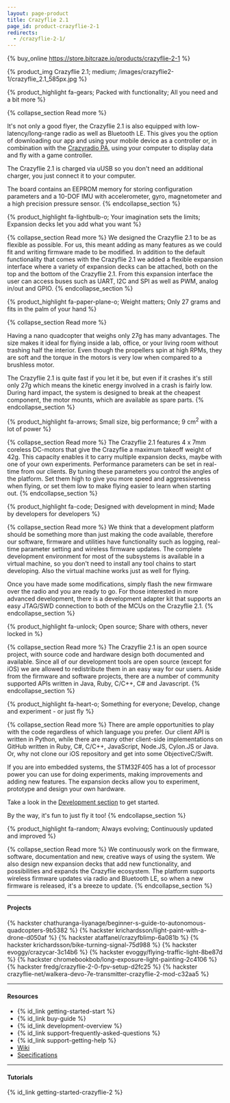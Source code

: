 ```yaml
---
layout: page-product
title: Crazyflie 2.1
page_id: product-crazyflie-2-1
redirects:
  - /crazyflie-2-1/
---
```


{% buy_online https://store.bitcraze.io/products/crazyflie-2-1 %}

{% product_img Crazyflie 2.1; medium;
/images/crazyflie2-1/crazyflie_2.1_585px.jpg
%}

{% product_highlight
fa-gears;
Packed with functionality;
All you need and a bit more
%}

{% collapse_section Read more %}

It's not only a good flyer, the Crazyflie 2.1 is also equipped with low-latency/long-range
radio as well as Bluetooth LE. This gives you the option of downloading our app and using your mobile device as a controller or,
in combination with the [Crazyradio PA](/products/crazyradio-pa/), using your computer to display data and fly with a game
controller.



The Crazyflie 2.1 is charged via uUSB so you don't need an additional charger, you just connect it to your computer.

The board contains an EEPROM memory for storing configuration parameters and a 10-DOF IMU with accelerometer, gyro,
magnetometer and a high precision pressure sensor.
{% endcollapse_section %}


{% product_highlight
fa-lightbulb-o;
Your imagination sets the limits;
Expansion decks let you add what you want
%}

{% collapse_section Read more %}
We designed the Crazyflie 2.1 to be as flexible as possible. For us, this meant adding as many features as we could fit and writing firmware made to be modified. In addition to the default functionality that comes with the Crazyflie 2.1 we added a flexible expansion interface where a variety of expansion
decks can be attached, both on the top and the bottom of the Crazyflie 2.1. From this expansion interface the user can access buses
such as UART, I2C and SPI as well as PWM, analog in/out and GPIO.
{% endcollapse_section %}


{% product_highlight
fa-paper-plane-o;
Weight matters;
Only 27 grams and fits in the palm of your hand
%}

{% collapse_section Read more %}

Having a nano quadcopter that weighs only 27g has many
advantages. The size makes it ideal for flying inside a lab, office, or your living room without trashing half the interior.
Even though the propellers spin at high RPMs, they are soft
and the torque in the motors is very low when compared to a brushless
motor.

The Crazyflie 2.1 is quite fast if you let it be, but even if it
crashes it's still only 27g which means the kinetic energy involved in a crash is fairly low.
During hard impact, the system is designed to break at the cheapest component, the motor mounts, which are available as spare parts.
{% endcollapse_section %}


{% product_highlight
fa-arrows;
Small size, big performance;
9 cm<sup>2</sup> with a lot of power
%}

{% collapse_section Read more %}
The Crazyflie 2.1 features 4 x 7mm coreless DC-motors that give the Crazyflie a
maximum takeoff weight of 42g. This capacity enables it to carry multiple expansion decks, maybe with one of your own
experiments.
Performance parameters can be set in real-time from our clients.
By tuning these parameters you control the angles of the platform. Set them high to give you more speed and aggressiveness when flying, or set them low to make flying easier to learn when starting out.
{% endcollapse_section %}


{% product_highlight
fa-code;
Designed with development in mind;
Made by developers for developers
%}

{% collapse_section Read more %}
We think that a development platform should be something more than
just making the code available, therefore our software, firmware
and utilities have functionality such as logging, real-time parameter setting and
wireless firmware updates. The complete development environment for
most of the subsystems is available in a virtual machine, so you
don't need to install any tool chains to start developing. Also the
virtual machine works just as well for flying.

Once you have made some modifications, simply flash the new firmware
over the radio and you are ready to go.
For those interested in more advanced development, there is a
development adapter kit that supports an easy JTAG/SWD connection to
both of the MCUs on the Crazyflie 2.1.
{% endcollapse_section %}


{% product_highlight
fa-unlock;
Open source;
Share with others, never locked in
%}

{% collapse_section Read more %}
The Crazyflie 2.1 is an open source project, with source code and
hardware design both documented and available.
Since all of our development tools are open source (except for iOS) we are
allowed to redistribute them in an easy way for our users. Aside from the
firmware and software projects, there are a number of community
supported APIs written in Java, Ruby, C/C++, C# and Javascript.
{% endcollapse_section %}


{% product_highlight
fa-heart-o;
Something for everyone;
Develop, change and experiment - or just fly
%}

{% collapse_section Read more %}
There are ample opportunities to play with the code regardless of which language you prefer.
Our client API is written in Python, while there are many other client-side implementations on GitHub written
in Ruby, C#, C/C++, JavaScript, Node.JS, Cylon.JS or Java.
Or, why not clone our iOS repository and get into some ObjectiveC/Swift.

If you are into embedded systems, the STM32F405 has a lot of processor power you can use for doing experiments, making improvements and adding new features. The expansion decks allow you to experiment, prototype and design your own hardware.

Take a look in the [Development section](/development/development-overview/) to get started.

By the way, it's fun to just fly it too!
{% endcollapse_section %}


{% product_highlight
fa-random;
Always evolving;
Continuously updated and improved
%}

{% collapse_section Read more %}
We continuously work on the firmware, software, documentation and new, creative ways of using
the system. We also design new expansion decks that add new functionality,
and possibilities and expands the Crazyflie ecosystem.
The platform supports wireless firmware
updates via radio and Bluetooth LE, so when a new firmware is released,
it's a breeze to update.
{% endcollapse_section %}

---

#### Projects

{% hackster chathuranga-liyanage/beginner-s-guide-to-autonomous-quadcopters-9b5382 %}
{% hackster krichardsson/light-paint-with-a-drone-d050af %}
{% hackster ataffanel/crazyfblimp-6a081b %}
{% hackster krichardsson/bike-turning-signal-75d988 %}
{% hackster evoggy/crazycar-3c14b6 %}
{% hackster evoggy/flying-traffic-light-8be87d %}
{% hackster chromebookbob/long-exposure-light-painting-2c4106 %}
{% hackster fredg/crazyflie-2-0-fpv-setup-d2fc25 %}
{% hackster crazyflie-net/walkera-devo-7e-transmitter-crazyflie-2-mod-c32aa5 %}

---

#### Resources

- {% id_link getting-started-start %}
- {% id_link buy-guide %}
- {% id_link development-overview %}
- {% id_link support-frequently-asked-questions %}
- {% id_link support-getting-help %}
- [Wiki](https://wiki.bitcraze.io/projects:crazyflie2:index)
- [Specifications](https://store.bitcraze.io/products/crazyflie-2-1)

---

#### Tutorials

{% id_link getting-started-crazyflie-2 %}
